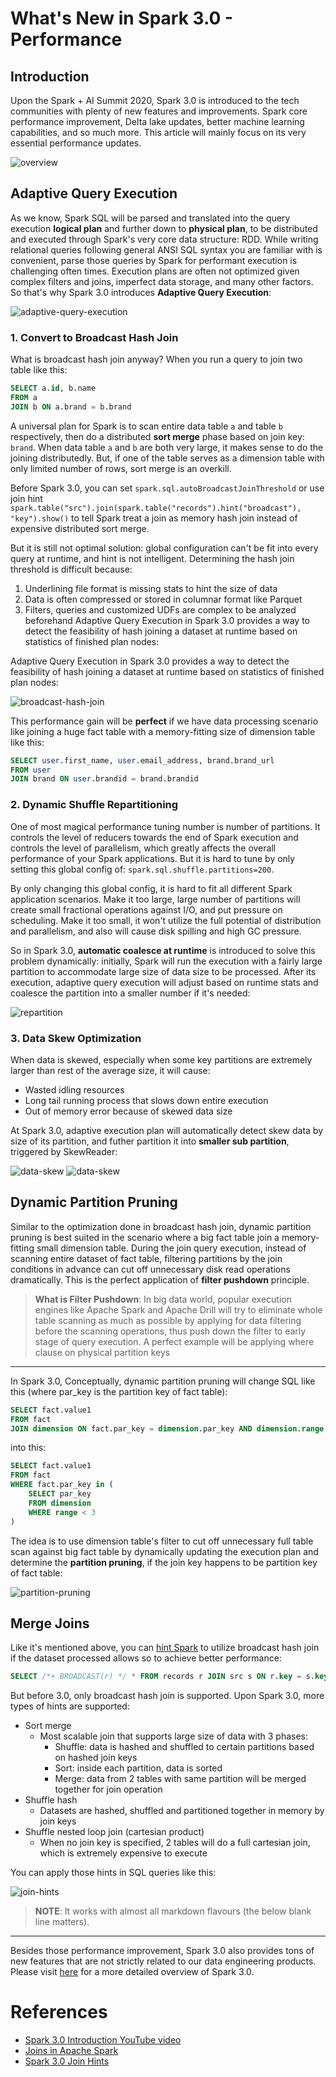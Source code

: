 # What's New in Spark 3.0 - Performance

## Introduction

Upon the Spark + AI Summit 2020, Spark 3.0 is introduced to the tech communities with plenty of new features and improvements. Spark core performance improvement, Delta lake updates, better machine learning capabilities, and so much more. This article will mainly focus on its very essential performance updates.

![overview](../images/spark-3.0/overview.png)

## Adaptive Query Execution

As we know, Spark SQL will be parsed and translated into the query execution **logical plan** and further down to **physical plan**, to be distributed and executed through Spark's very core data structure: RDD. While writing relational queries following general ANSI SQL syntax you are familiar with is convenient, parse those queries by Spark for performant execution is challenging often times. Execution plans are often not optimized given complex filters and joins, imperfect data storage, and many other factors. So that's why Spark 3.0 introduces **Adaptive Query Execution**:

![adaptive-query-execution](../images/spark-3.0/adaptive-query-execution.png)

### 1. Convert to Broadcast Hash Join

What is broadcast hash join anyway? When you run a query to join two table like this:

```sql
SELECT a.id, b.name
FROM a
JOIN b ON a.brand = b.brand
```

A universal plan for Spark is to scan entire data table `a` and table `b` respectively, then do a distributed **sort merge** phase based on join key: `brand`. When data table `a` and `b` are both very large, it makes sense to do the joining distributedly. But, if one of the table serves as a dimension table with only limited number of rows, sort merge is an overkill.

Before Spark 3.0, you can set `spark.sql.autoBroadcastJoinThreshold` or use join hint `spark.table("src").join(spark.table("records").hint("broadcast"), "key").show()` to tell Spark treat a join as memory hash join instead of expensive distributed sort merge. 

But it is still not optimal solution: global configuration can't be fit into every query at runtime, and hint is not intelligent. Determining the hash join threshold is difficult because:
1. Underlining file format is missing stats to hint the size of data
2. Data is often compressed or stored in columnar format like Parquet
3. Filters, queries and customized UDFs are complex to be analyzed beforehand
Adaptive Query Execution in Spark 3.0 provides a way to detect the feasibility of hash joining a dataset at runtime based on statistics of finished plan nodes: 

Adaptive Query Execution in Spark 3.0 provides a way to detect the feasibility of hash joining a dataset at runtime based on statistics of finished plan nodes:

![broadcast-hash-join](../images/spark-3.0/broadcast-hash-join.png)

This performance gain will be **perfect** if we have data processing scenario like joining a huge fact table with a memory-fitting size of dimension table like this:

```sql
SELECT user.first_name, user.email_address, brand.brand_url
FROM user
JOIN brand ON user.brandid = brand.brandid
```

### 2. Dynamic Shuffle Repartitioning

One of most magical performance tuning number is number of partitions. It controls the level of reducers towards the end of Spark execution and controls the level of parallelism, which greatly affects the overall performance of your Spark applications. But it is hard to tune by only setting this global config of: `spark.sql.shuffle.partitions=200`. 

By only changing this global config, it is hard to fit all different Spark application scenarios. Make it too large, large number of partitions will create small fractional operations against I/O, and put pressure on scheduling. Make it too small, it won't utilize the full potential of distribution and parallelism, and also will cause disk spilling and high GC pressure. 

So in Spark 3.0, **automatic coalesce at runtime** is introduced to solve this problem dynamically: initially, Spark will run the execution with a fairly large partition to accommodate large size of data size to be processed. After its execution, adaptive query execution will adjust based on runtime stats and coalesce the partition into a smaller number if it's needed:

![repartition](../images/spark-3.0/repartition.png)

### 3. Data Skew Optimization

When data is skewed, especially when some key partitions are extremely larger than rest of the average size, it will cause:
- Wasted idling resources
- Long tail running process that slows down entire execution
- Out of memory error because of skewed data size

At Spark 3.0, adaptive execution plan will automatically detect skew data by size of its partition, and futher partition it into **smaller sub partition**, triggered by SkewReader:

![data-skew](../images/spark-3.0/repartition-2.png)
![data-skew](../images/spark-3.0/repartition-3.png)

## Dynamic Partition Pruning

Similar to the optimization done in broadcast hash join, dynamic partition pruning is best suited in the scenario where a big fact table join a memory-fitting small dimension table. During the join query execution, instead of scanning entire dataset of fact table, filtering partitions by the join conditions in advance can cut off unnecessary disk read operations dramatically. This is the perfect application of **filter pushdown** principle.

> **What is Filter Pushdown**: In big data world, popular execution engines like Apache Spark and Apache Drill will try to eliminate whole table scanning as much as possible by applying for data filtering before the scanning operations, thus push down the filter to early stage of query execution. A perfect example will be applying where clause on physical partition keys

---

In Spark 3.0, Conceptually, dynamic partition pruning will change SQL like this (where par_key is the partition key of fact table):

```sql
SELECT fact.value1
FROM fact
JOIN dimension ON fact.par_key = dimension.par_key AND dimension.range < 3
```

into this:

```sql
SELECT fact.value1
FROM fact
WHERE fact.par_key in (
    SELECT par_key
    FROM dimension
    WHERE range < 3
)
```

The idea is to use dimension table's filter to cut off unnecessary full table scan against big fact table by dynamically updating the execution plan and determine the **partition pruning**, if the join key happens to be partition key of fact table:

![partition-pruning](../images/spark-3.0/partition-pruning.png)

## Merge Joins

Like it's mentioned above, you can [hint Spark](https://spark.apache.org/docs/latest/sql-performance-tuning.html#join-strategy-hints-for-sql-queries) to utilize broadcast hash join if the dataset processed allows so to achieve better performance:

```sql
SELECT /*+ BROADCAST(r) */ * FROM records r JOIN src s ON r.key = s.key
```

But before 3.0, only broadcast hash join is supported. Upon Spark 3.0, more types of hints are supported:

- Sort merge
  - Most scalable join that supports large size of data with 3 phases:
    - Shuffle: data is hashed and shuffled to certain partitions based on hashed join keys
    - Sort: inside each partition, data is sorted
    - Merge: data from 2 tables with same partition will be merged together for join operation
- Shuffle hash
  - Datasets are hashed, shuffled and partitioned together in memory by join keys 
- Shuffle nested loop join (cartesian product)
  - When no join key is specified, 2 tables will do a full cartesian join, which is extremely expensive to execute

You can apply those hints in SQL queries like this:

![join-hints](../images/spark-3.0/join-hints.png)

> **NOTE**: It works with almost all markdown flavours (the below blank line matters).

---

Besides those performance improvement, Spark 3.0 also provides tons of new features that are not strictly related to our data engineering products. Please visit [here](https://databricks.com/sparkaisummit/north-america-2020/keynotes) for a more detailed overview of Spark 3.0.

# References
- [Spark 3.0 Introduction YouTube video](https://youtu.be/g-qZslQsOuE)
- [Joins in Apache Spark](https://medium.com/@achilleus/https-medium-com-joins-in-apache-spark-part-3-1d40c1e51e1c)
- [Spark 3.0 Join Hints](http://blog.madhukaraphatak.com/spark-3-introduction-part-9/)